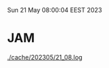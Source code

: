 Sun 21 May 08:00:04 EEST 2023
# JAM
<a href='./cache/202305/21_08.log'>./cache/202305/21_08.log</a>
